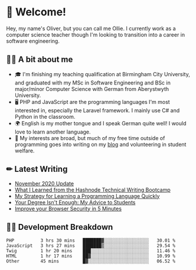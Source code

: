 # 👋 Welcome!

Hey, my name's Oliver, but you can call me Ollie. I currently work as a computer science teacher though I'm looking to transition into a career in software engineering.

## 👨‍🏫 A bit about me

- 🎓 I'm finishing my teaching qualification at Birmingham City University, and graduated with my MSc in Software Engineering and BSc in major/minor Computer Science with German from Aberystwyth University.
- 🖥 PHP and JavaScript are the programming languages I'm most interested in, especially the Laravel framework. I mainly use C# and Python in the classroom.
- 🌍 English is my mother tongue and I speak German quite well! I would love to learn another language. 
- 🌱 My interests are broad, but much of my free time outside of programming goes into writing on my [blog](https://blog.oliverearl.co.uk) and volunteering in student welfare.

## ✏ Latest Writing

<!-- BLOG-POST-LIST:START -->
- [November 2020 Update](https://blog.oliverearl.co.uk/november-2020-update)
- [What I Learned from the Hashnode Technical Writing Bootcamp](https://blog.oliverearl.co.uk/what-i-learned-from-the-hashnode-technical-writing-bootcamp)
- [My Strategy for Learning a Programming Language Quickly](https://blog.oliverearl.co.uk/my-strategy-for-learning-a-programming-language-quickly)
- [Your Degree Isn't Enough: My Advice to Students](https://blog.oliverearl.co.uk/your-degree-isnt-enough-my-advice-to-students)
- [Improve your Browser Security in 5 Minutes](https://blog.oliverearl.co.uk/improve-your-browser-security-in-5-minutes)
<!-- BLOG-POST-LIST:END -->

## 👨‍💻 Development Breakdown

<!--START_SECTION:waka-->
```text
PHP          3 hrs 30 mins   ███████▓░░░░░░░░░░░░░░░░░   30.01 % 
JavaScript   3 hrs 27 mins   ███████▒░░░░░░░░░░░░░░░░░   29.54 % 
Twig         1 hr 20 mins    ███░░░░░░░░░░░░░░░░░░░░░░   11.46 % 
HTML         1 hr 17 mins    ██▓░░░░░░░░░░░░░░░░░░░░░░   10.99 % 
Other        45 mins         █▓░░░░░░░░░░░░░░░░░░░░░░░   06.52 % 
```
<!--END_SECTION:waka-->
